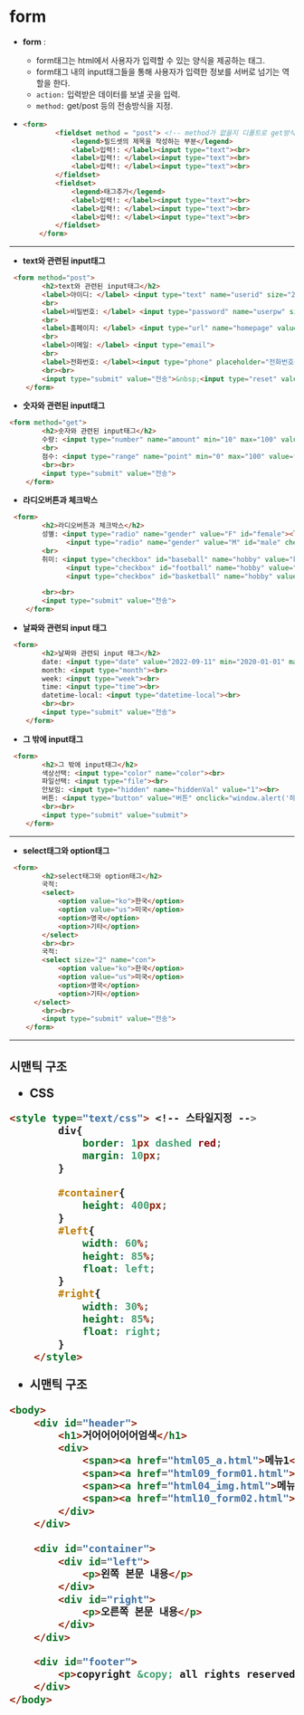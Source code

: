 # form

* __form__ :

  * form태그는 html에서 사용자가 입력할 수 있는 양식을 제공하는 태그.
  * form태그 내의 input태그들을 통해 사용자가 입력한 정보를 서버로 넘기는 역할을 한다.
  * `action:` 입력받은 데이터를 보낼 곳을 입력.
  * `method:` get/post 등의 전송방식을 지정.

* ```html
  <form>
          <fieldset method = "post"> <!-- method가 없을지 디폴트로 get방식 적용 -->
              <legend>필드셋의 제목을 작성하는 부분</legend>
              <label>입력!: </label><input type="text"><br>
              <label>입력!: </label><input type="text"><br>
              <label>입력!: </label><input type="text"><br>
          </fieldset>
          <fieldset>
              <legend>태그추가</legend>
              <label>입력!: </label><input type="text"><br>
              <label>입력!: </label><input type="text"><br>
              <label>입력!: </label><input type="text"><br>
          </fieldset>
      </form>
  ```

---

* __text와 관련된 input태그__

```html
 <form method="post">
        <h2>text와 관련된 input태그</h2>
        <label>아이디: </label> <input type="text" name="userid" size="20" placeholder="아이디를 입력하세요." maxlength="10" value="multi" autofocus>
        <br>
        <label>비밀번호: </label> <input type="password" name="userpw" size="20" placeholder="비밀번호를 입력하세요." maxlength="15" >
        <br>
        <label>홈페이지: </label> <input type="url" name="homepage" value="https://">
        <br>
        <label>이메일: </label> <input type="email">
        <br>
        <label>전화번호: </label><input type="phone" placeholder="전화번호를 입력하세요">
        <br><br>
        <input type="submit" value="전송">&nbsp;<input type="reset" value="취소">
    </form>
```



* __숫자와 관련된 input태그__

```html
<form method="get">
        <h2>숫자와 관련된 input태그</h2>
        수량: <input type="number" name="amount" min="10" max="100" value="10" step="5">
        <br>
        점수: <input type="range" name="point" min="0" max="100" value="50" step="10">   
        <br><br>
        <input type="submit" value="전송">
    </form>
```



* __라디오버튼과 체크박스__

```html
 <form>
        <h2>라디오버튼과 체크박스</h2>
        성별: <input type="radio" name="gender" value="F" id="female"><label for="female">여자</label>&nbsp;&nbsp;
              <input type="radio" name="gender" value="M" id="male" checked><label for="male">남자</label>
        <br>
        취미: <input type="checkbox" id="baseball" name="hobby" value="baseball" checked><label for="baseball">야구</label>&nbsp;&nbsp;
              <input type="checkbox" id="football" name="hobby" value="football" checked><label for="football">축구</label>&nbsp;&nbsp;
              <input type="checkbox" id="basketball" name="hobby" value="basketball"><label for="basketball">농구</label>

        <br><br>
        <input type="submit" value="전송">
    </form>
```



* __날짜와 관련되 input 태그__

```html
 <form>
        <h2>날짜와 관련되 input 태그</h2>
        date: <input type="date" value="2022-09-11" min="2020-01-01" max="2030-12-31"><br>
        month: <input type="month"><br>
        week: <input type="week"><br>
        time: <input type="time"><br>
        datetime-local: <input type="datetime-local"><br>
        <br><br>
        <input type="submit" value="전송">
    </form>
```



* __그 밖에 input태그__

```html
 <form>
        <h2>그 밖에 input태그</h2>
        색상선택: <input type="color" name="color"><br>
        파일선택: <input type="file"><br>
        안보임: <input type="hidden" name="hiddenVal" value="1"><br>
        버튼: <input type="button" value="버튼" onclick="window.alert('하하');">
        <br><br>
        <input type="submit" value="submit">
    </form>
```

---

* __select태그와 option태그__

```html
 <form>
        <h2>select태그와 option태그</h2>
        국적: 
        <select>
            <option value="ko">한국</option>
            <option value="us">미국</option>
            <option>영국</option>
            <option>기타</option>
        </select>
        <br><br>
        국적:
        <select size="2" name="con">
            <option value="ko">한국</option>
            <option value="us">미국</option>
            <option>영국</option>
            <option>기타</option>
      </select>
        <br><br>
        <input type="submit" value="전송">
    </form>
```

---

<h2> 시맨틱 구조

* CSS

```html
<style type="text/css"> <!-- 스타일지정 -->
        div{
            border: 1px dashed red;
            margin: 10px;
        }

        #container{
            height: 400px;
        }
        #left{
            width: 60%;
            height: 85%;
            float: left;
        }
        #right{
            width: 30%;
            height: 85%;
            float: right;
        }
    </style>
```

* 시맨틱 구조

```html
<body>
    <div id="header">
        <h1>거어어어어어엄색</h1>
        <div>
            <span><a href="html05_a.html">메뉴1</a></span>
            <span><a href="html09_form01.html">메뉴2</a></span>
            <span><a href="html04_img.html">메뉴3</a></span>
            <span><a href="html10_form02.html">메뉴4</a></span>
        </div>
    </div>
    
    <div id="container">
        <div id="left">
            <p>왼쪽 본문 내용</p>
        </div>
        <div id="right">
            <p>오른쪽 본문 내용</p>        
        </div>
    </div>

    <div id="footer">
        <p>copyright &copy; all rights reserved...</p>
    </div>
</body>
```

